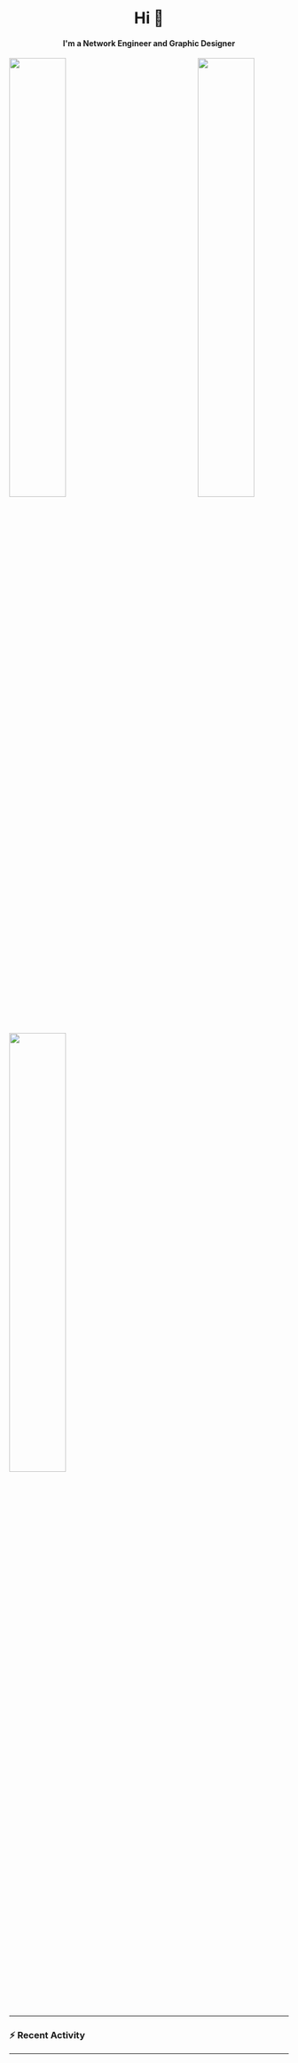 <h1 align="center">Hi 👋</h1>
<h4 align="center">I'm a Network Engineer and Graphic Designer </h3>

<div align="center">
  <a href="https://discord.com/users/288949391748759553">
    <img align="right" src="https://lanyard.cnrad.dev/api/288949391748759553?idleMessage=Probably%20doing%20something%20else...&bg=0d1117" width="45%"/>
  </a>
</div>

<div align="left">
  <img src="https://github-readme-stats.vercel.app/api?username=senhan07&show_icons=true&show_icons=true&hide_border=true&show=reviews,prs_merged,prs_merged_percentage&custom_title=My%20Stats&theme=github_dark" width="45%">
</div>

<div align="left">
  <img src="https://github-readme-streak-stats.herokuapp.com?user=senhan07&theme=blueberry_duo&date_format=M%20j%5B%2C%20Y%5D&hide_border=true" width="45%">
</div>

---

### :zap: Recent Activity

<!--START_SECTION:activity-->

---
